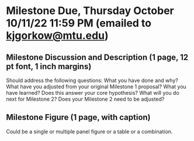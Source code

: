 # Milestone Due, Thursday October 10/11/22 11:59 PM (emailed to kjgorkow@mtu.edu)

## Milestone Discussion and Description (1 page, 12 pt font, 1 inch margins)
Should address the following questions:
What you have done and why?
What have you adjusted from your original Milestone 1 proposal?
What you have learned?
Does this answer your core hypothesis?
What will you do next for Milestone 2?
Does your Milestone 2 need to be adjusted?


## Milestone Figure (1 page, with caption)
Could be a single or multiple panel figure or a table or a combination.

